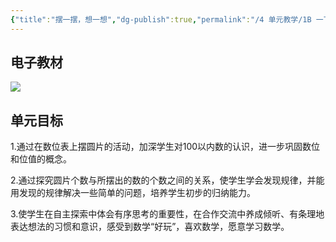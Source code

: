 ```yaml
---
{"title":"摆一摆，想一想","dg-publish":true,"permalink":"/4 单元教学/1B 一下/4-1 摆一摆，想一想/","dgPassFrontmatter":true,"noteIcon":""}
---
```




## 电子教材

<p class="grid-4">
	<img loading="lazy" decoding="async" src="https://book.pep.com.cn/1221001102121/files/mobile/57.jpg">
</p>

## 单元目标

1.通过在数位表上摆圆片的活动，加深学生对100以内数的认识，进一步巩固数位和位值的概念。

2.通过探究圆片个数与所摆出的数的个数之间的关系，使学生学会发现规律，并能用发现的规律解决一些简单的问题，培养学生初步的归纳能力。

3.使学生在自主探索中体会有序思考的重要性，在合作交流中养成倾听、有条理地表达想法的习惯和意识，感受到数学“好玩”，喜欢数学，愿意学习数学。